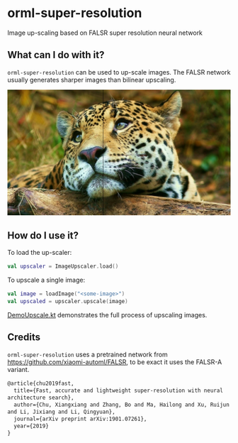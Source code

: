 # orml-super-resolution

Image up-scaling based on FALSR super resolution neural network

## What can I do with it?

`orml-super-resolution` can be used to up-scale images. The FALSR network usually
generates sharper images than bilinear upscaling.

![upscaler-01.png](images/upscaler-01.png)


## How do I use it?

To load the up-scaler:
```kotlin
val upscaler = ImageUpscaler.load()
```

To upscale a single image:

```kotlin
val image = loadImage("<some-image>")
val upscaled = upscaler.upscale(image)
```

[DemoUpscale.kt](src/demo/kotlin) demonstrates the full process of upscaling images.

## Credits

`orml-super-resolution` uses a pretrained network from https://github.com/xiaomi-automl/FALSR, to be exact it uses the FALSR-A variant. 

```
@article{chu2019fast,
  title={Fast, accurate and lightweight super-resolution with neural architecture search},
  author={Chu, Xiangxiang and Zhang, Bo and Ma, Hailong and Xu, Ruijun and Li, Jixiang and Li, Qingyuan},
  journal={arXiv preprint arXiv:1901.07261},
  year={2019}
}
```